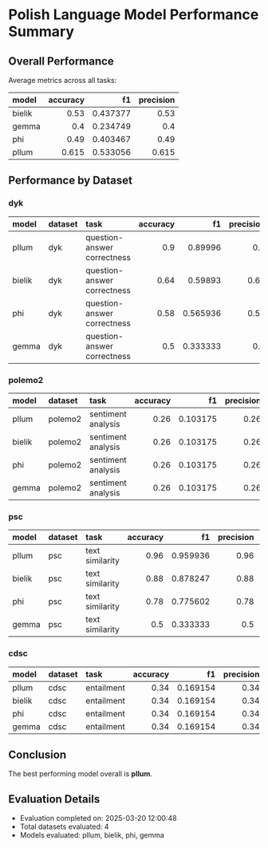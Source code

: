 # Polish Language Model Performance Summary

## Overall Performance

Average metrics across all tasks:

| model   |   accuracy |       f1 |   precision |
|:--------|-----------:|---------:|------------:|
| bielik  |      0.53  | 0.437377 |       0.53  |
| gemma   |      0.4   | 0.234749 |       0.4   |
| phi     |      0.49  | 0.403467 |       0.49  |
| pllum   |      0.615 | 0.533056 |       0.615 |

## Performance by Dataset

### dyk

| model   | dataset   | task                        |   accuracy |       f1 |   precision |   samples |    time |
|:--------|:----------|:----------------------------|-----------:|---------:|------------:|----------:|--------:|
| pllum   | dyk       | question-answer correctness |       0.9  | 0.89996  |        0.9  |        50 | 11.2971 |
| bielik  | dyk       | question-answer correctness |       0.64 | 0.59893  |        0.64 |        50 | 29.6082 |
| phi     | dyk       | question-answer correctness |       0.58 | 0.565936 |        0.58 |        50 | 12.2559 |
| gemma   | dyk       | question-answer correctness |       0.5  | 0.333333 |        0.5  |        50 | 17.1485 |

### polemo2

| model   | dataset   | task               |   accuracy |       f1 |   precision |   samples |    time |
|:--------|:----------|:-------------------|-----------:|---------:|------------:|----------:|--------:|
| pllum   | polemo2   | sentiment analysis |       0.26 | 0.103175 |        0.26 |        50 | 18.6912 |
| bielik  | polemo2   | sentiment analysis |       0.26 | 0.103175 |        0.26 |        50 | 48.4049 |
| phi     | polemo2   | sentiment analysis |       0.26 | 0.103175 |        0.26 |        50 | 20.7354 |
| gemma   | polemo2   | sentiment analysis |       0.26 | 0.103175 |        0.26 |        50 | 32.4514 |

### psc

| model   | dataset   | task            |   accuracy |       f1 |   precision |   samples |    time |
|:--------|:----------|:----------------|-----------:|---------:|------------:|----------:|--------:|
| pllum   | psc       | text similarity |       0.96 | 0.959936 |        0.96 |        50 | 19.9327 |
| bielik  | psc       | text similarity |       0.88 | 0.878247 |        0.88 |        50 | 34.5638 |
| phi     | psc       | text similarity |       0.78 | 0.775602 |        0.78 |        50 | 15.931  |
| gemma   | psc       | text similarity |       0.5  | 0.333333 |        0.5  |        50 | 21.398  |

### cdsc

| model   | dataset   | task       |   accuracy |       f1 |   precision |   samples |    time |
|:--------|:----------|:-----------|-----------:|---------:|------------:|----------:|--------:|
| pllum   | cdsc      | entailment |       0.34 | 0.169154 |        0.34 |        50 | 14.7025 |
| bielik  | cdsc      | entailment |       0.34 | 0.169154 |        0.34 |        50 | 45.4095 |
| phi     | cdsc      | entailment |       0.34 | 0.169154 |        0.34 |        50 | 17.9692 |
| gemma   | cdsc      | entailment |       0.34 | 0.169154 |        0.34 |        50 | 31.0311 |

## Conclusion

The best performing model overall is **pllum**.

## Evaluation Details

- Evaluation completed on: 2025-03-20 12:00:48
- Total datasets evaluated: 4
- Models evaluated: pllum, bielik, phi, gemma
